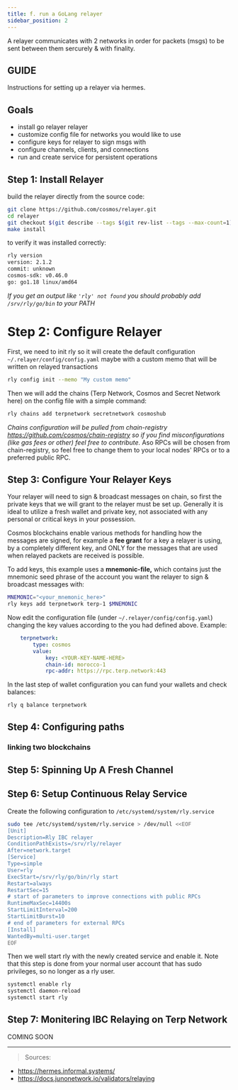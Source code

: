 ```yaml
---
title: f. run a GoLang relayer 
sidebar_position: 2
---
```


A relayer communicates with 2 networks in order for packets (msgs) to be sent between them sercurely & with finality.

## GUIDE
Instructions for setting up a relayer via hermes.

## Goals

- install go relayer relayer
- customize config file for networks you would like to use
- configure keys for relayer to sign msgs with
- configure channels, clients, and connections
- run and create service for persistent operations

## Step 1: Install Relayer

build the relayer directly from the source code:
```sh
git clone https://github.com/cosmos/relayer.git
cd relayer
git checkout $(git describe --tags $(git rev-list --tags --max-count=1))
make install
```
to verify it was installed correctly:
```sh
rly version
version: 2.1.2
commit: unknown
cosmos-sdk: v0.46.0
go: go1.18 linux/amd64
```

*If you get an output like `'rly' not found` you should probably add `/srv/rly/go/bin` to your PATH*


# Step 2: Configure Relayer
First, we need to init rly so it will create the default configuration `~/.relayer/config/config.yaml` maybe with a custom memo that will be written on relayed transactions

```bash
rly config init --memo "My custom memo"
```

Then we will add the chains (Terp Network, Cosmos and Secret Network here) on the config file with a simple command:

```bash
rly chains add terpnetwork secretnetwork cosmoshub
```

*Chains configuration will be pulled from chain-registry https://github.com/cosmos/chain-registry so if you find misconfigurations (like gas fees or other) feel free to contribute.*
Aso RPCs will be chosen from chain-registry, so feel free to change them to your local nodes' RPCs or to a preferred public RPC.


## Step 3: Configure Your Relayer Keys

Your relayer will need to sign & broadcast messages on chain, so first the private keys that we will grant to the relayer must be set up. Generally it is ideal to utilize a fresh wallet and private key, not associated with any personal or critical keys in your possession.

Cosmos blockchains enable various methods for handling how the messages are signed, for example a **fee grant** for a key a relayer is using, by a completely different key, and ONLY for the messages that are used when relayed packets are received is possible.

To add keys, this example uses a **mnemonic-file,** which contains just the mnemonic seed phrase of the account you want the relayer to sign & broadcast messages with:

```bash
MNEMONIC="<your_mnemonic_here>"
rly keys add terpnetwork terp-1 $MNEMONIC 
```

Now edit the configuration file (under `~/.relayer/config/config.yaml`) changing the key values according to the you had defined above. Example:
```yaml
    terpnetwork:
        type: cosmos
        value:
            key: <YOUR-KEY-NAME-HERE>
            chain-id: morocco-1
            rpc-addr: https://rpc.terp.network:443

```
In the last step of wallet configuration you can fund your wallets and check balances:
```
rly q balance terpnetwork
```

## Step 4: Configuring paths


### linking two blockchains




## Step 5: Spinning Up A Fresh Channel 

## Step 6: Setup Continuous Relay Service
Create the following configuration to `/etc/systemd/system/rly.service`
```sh
sudo tee /etc/systemd/system/rly.service > /dev/null <<EOF  
[Unit]
Description=Rly IBC relayer
ConditionPathExists=/srv/rly/relayer
After=network.target
[Service]
Type=simple
User=rly
ExecStart=/srv/rly/go/bin/rly start
Restart=always
RestartSec=15
# start of parameters to improve connections with public RPCs
RuntimeMaxSec=14400s
StartLimitInterval=200
StartLimitBurst=10
# end of parameters for external RPCs
[Install]
WantedBy=multi-user.target
EOF
```

Then we well start rly with the newly created service and enable it. Note that this step is done from your normal user account that has sudo privileges, so no longer as a rly user.

```sh
systemctl enable rly
systemctl daemon-reload
systemctl start rly
```

## Step 7: Monitering IBC Relaying on Terp Network
COMING SOON

___
> Sources:
* https://hermes.informal.systems/
* https://docs.junonetwork.io/validators/relaying
>